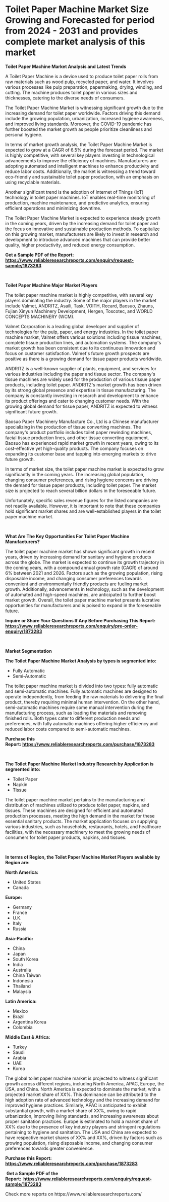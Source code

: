 <p><h1>Toilet Paper Machine Market Size Growing and Forecasted for period from 2024 - 2031 and provides complete market analysis of this market</h1></p><p><strong>Toilet Paper Machine Market Analysis and Latest Trends</strong></p>
<p><p>A Toilet Paper Machine is a device used to produce toilet paper rolls from raw materials such as wood pulp, recycled paper, and water. It involves various processes like pulp preparation, papermaking, drying, winding, and cutting. The machine produces toilet paper in various sizes and thicknesses, catering to the diverse needs of consumers.</p><p>The Toilet Paper Machine Market is witnessing significant growth due to the increasing demand for toilet paper worldwide. Factors driving this demand include the growing population, urbanization, increased hygiene awareness, and improved living standards. Moreover, the COVID-19 pandemic has further boosted the market growth as people prioritize cleanliness and personal hygiene.</p><p>In terms of market growth analysis, the Toilet Paper Machine Market is expected to grow at a CAGR of 6.5% during the forecast period. The market is highly competitive, with several key players investing in technological advancements to improve the efficiency of machines. Manufacturers are adopting automated and intelligent machines to enhance productivity and reduce labor costs. Additionally, the market is witnessing a trend toward eco-friendly and sustainable toilet paper production, with an emphasis on using recyclable materials.</p><p>Another significant trend is the adoption of Internet of Things (IoT) technology in toilet paper machines. IoT enables real-time monitoring of production, machine maintenance, and predictive analytics, ensuring efficient operations and minimizing downtime.</p><p>The Toilet Paper Machine Market is expected to experience steady growth in the coming years, driven by the increasing demand for toilet paper and the focus on innovative and sustainable production methods. To capitalize on this growing market, manufacturers are likely to invest in research and development to introduce advanced machines that can provide better quality, higher productivity, and reduced energy consumption.</p></p>
<p><strong>Get a Sample PDF of the Report:&nbsp; <a href="https://www.reliableresearchreports.com/enquiry/request-sample/1873283">https://www.reliableresearchreports.com/enquiry/request-sample/1873283</a></strong></p>
<p>&nbsp;</p>
<p><strong>Toilet Paper Machine Major Market Players</strong></p>
<p><p>The toilet paper machine market is highly competitive, with several key players dominating the industry. Some of the major players in the market include Valmet, ANDRITZ, Asaili, Task, VOITH, Recard, Baosuo, Zhauns, Fujian Xinyun Machinery Development, Hergen, Toscotec, and WORLD CONCEPTS MACHINERY (WCM).</p><p>Valmet Corporation is a leading global developer and supplier of technologies for the pulp, paper, and energy industries. In the toilet paper machine market, Valmet offers various solutions including tissue machines, complete tissue production lines, and automation systems. The company's market growth has been consistent due to its continuous innovation and focus on customer satisfaction. Valmet's future growth prospects are positive as there is a growing demand for tissue paper products worldwide.</p><p>ANDRITZ is a well-known supplier of plants, equipment, and services for various industries including the paper and tissue sector. The company's tissue machines are widely used for the production of various tissue paper products, including toilet paper. ANDRITZ's market growth has been driven by its strong global presence and expertise in tissue manufacturing. The company is constantly investing in research and development to enhance its product offerings and cater to changing customer needs. With the growing global demand for tissue paper, ANDRITZ is expected to witness significant future growth.</p><p>Baosuo Paper Machinery Manufacture Co., Ltd is a Chinese manufacturer specializing in the production of tissue converting machines. The company's product portfolio includes toilet paper rewinding machines, facial tissue production lines, and other tissue converting equipment. Baosuo has experienced rapid market growth in recent years, owing to its cost-effective yet high-quality products. The company focuses on expanding its customer base and tapping into emerging markets to drive future growth.</p><p>In terms of market size, the toilet paper machine market is expected to grow significantly in the coming years. The increasing global population, changing consumer preferences, and rising hygiene concerns are driving the demand for tissue paper products, including toilet paper. The market size is projected to reach several billion dollars in the foreseeable future.</p><p>Unfortunately, specific sales revenue figures for the listed companies are not readily available. However, it is important to note that these companies hold significant market shares and are well-established players in the toilet paper machine market.</p></p>
<p>&nbsp;</p>
<p><strong>What Are The Key Opportunities For Toilet Paper Machine Manufacturers?</strong></p>
<p><p>The toilet paper machine market has shown significant growth in recent years, driven by increasing demand for sanitary and hygiene products across the globe. The market is expected to continue its growth trajectory in the coming years, with a compound annual growth rate (CAGR) of around 6% between 2021 and 2026. Factors such as the growing population, rising disposable income, and changing consumer preferences towards convenient and environmentally friendly products are fueling market growth. Additionally, advancements in technology, such as the development of automated and high-speed machines, are anticipated to further boost market growth. Overall, the toilet paper machine market presents lucrative opportunities for manufacturers and is poised to expand in the foreseeable future.</p></p>
<p><strong>Inquire or Share Your Questions If Any Before Purchasing This Report: <a href="https://www.reliableresearchreports.com/enquiry/pre-order-enquiry/1873283">https://www.reliableresearchreports.com/enquiry/pre-order-enquiry/1873283</a></strong></p>
<p>&nbsp;</p>
<p><strong>Market Segmentation</strong></p>
<p><strong>The Toilet Paper Machine Market Analysis by types is segmented into:</strong></p>
<p><ul><li>Fully Automatic</li><li>Semi-Automatic</li></ul></p>
<p><p>The toilet paper machine market is divided into two types: fully automatic and semi-automatic machines. Fully automatic machines are designed to operate independently, from feeding the raw materials to delivering the final product, thereby requiring minimal human intervention. On the other hand, semi-automatic machines require some manual intervention during the manufacturing process, such as loading the materials and removing finished rolls. Both types cater to different production needs and preferences, with fully automatic machines offering higher efficiency and reduced labor costs compared to semi-automatic machines.</p></p>
<p><strong>Purchase this Report:&nbsp;<a href="https://www.reliableresearchreports.com/purchase/1873283">https://www.reliableresearchreports.com/purchase/1873283</a></strong></p>
<p>&nbsp;</p>
<p><strong>The Toilet Paper Machine Market Industry Research by Application is segmented into:</strong></p>
<p><ul><li>Toilet Paper</li><li>Napkin</li><li>Tissue</li></ul></p>
<p><p>The toilet paper machine market pertains to the manufacturing and distribution of machines utilized to produce toilet paper, napkins, and tissues. These machines are designed for efficient and automated production processes, meeting the high demand in the market for these essential sanitary products. The market application focuses on supplying various industries, such as households, restaurants, hotels, and healthcare facilities, with the necessary machinery to meet the growing needs of consumers for toilet paper products, napkins, and tissues.</p></p>
<p>&nbsp;</p>
<p><strong>In terms of Region, the Toilet Paper Machine Market Players available by Region are:</strong></p>
<p>
    <p> <strong> North America: </strong>
        <ul>
            <li>United States</li>
            <li>Canada</li>
        </ul>
        </p> 
    <p> <strong> Europe: </strong>
        <ul>
            <li>Germany</li>
            <li>France</li>
            <li>U.K.</li>
            <li>Italy</li>
            <li>Russia</li>
        </ul>
        </p> 
    <p> <strong> Asia-Pacific: </strong>
        <ul>
            <li>China</li>
            <li>Japan</li>
            <li>South Korea</li>
            <li>India</li>
            <li>Australia</li>
            <li>China Taiwan</li>
            <li>Indonesia</li>
            <li>Thailand</li>
            <li>Malaysia</li>
        </ul>
        </p> 
    <p> <strong> Latin America: </strong>
        <ul>
            <li>Mexico</li>
            <li>Brazil</li>
            <li>Argentina Korea</li>
            <li>Colombia</li>
        </ul>
        </p> 
    <p> <strong> Middle East & Africa: </strong>
        <ul>
            <li>Turkey</li>
            <li>Saudi</li>
            <li>Arabia</li>
            <li>UAE</li>
            <li>Korea</li>
        </ul>
    </p>
    </p>
<p><p>The global toilet paper machine market is projected to witness significant growth across different regions, including North America, APAC, Europe, the USA, and China. North America is expected to dominate the market, with a projected market share of XX%. This dominance can be attributed to the high adoption rate of advanced technology and the increasing demand for improved hygiene practices. Similarly, APAC is anticipated to exhibit substantial growth, with a market share of XX%, owing to rapid urbanization, improving living standards, and increasing awareness about proper sanitation practices. Europe is estimated to hold a market share of XX% due to the presence of key industry players and stringent regulations pertaining to hygiene and sanitation. The USA and China are expected to have respective market shares of XX% and XX%, driven by factors such as growing population, rising disposable income, and changing consumer preferences towards greater convenience.</p></p>
<p><strong>Purchase this Report: <a href="https://www.reliableresearchreports.com/purchase/1873283">https://www.reliableresearchreports.com/purchase/1873283</a></strong></p>
<p>&nbsp;<strong>Get a Sample PDF of the Report:&nbsp;&nbsp;<a href="https://www.reliableresearchreports.com/enquiry/request-sample/1873283">https://www.reliableresearchreports.com/enquiry/request-sample/1873283</a></strong></p>
<p><strong></strong></p>
<p>Check more reports on https://www.reliableresearchreports.com/</p>